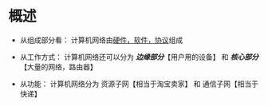 # 概述
- 从组成部分看：
计算机网络由<u>硬件，软件，协议</u>组成

- 从工作方式：
计算机网络还可以分为 ***边缘部分***【用户用的设备】 和 ***核心部分***【大量的网络，路由器】

- 从功能：
计算机网络分为 资源子网【相当于淘宝卖家】 和 通信子网【相当于快递】




























